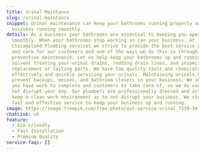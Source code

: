 ```yaml
---
title: Urinal Maintance
slug: /urinal-maintance
snippet: Urinal maintenance can keep your bathrooms running properly and your
  business running smoothly.
details: As a business your bathrooms are essential to keeping you operating
  smoothly. When your bathrooms stop working so can your business. At
  Chicagoland Plumbing services we strive to provide the best service possible
  and care for our customers and one of the ways we do this is through
  preventive maintenance. Let us help keep your bathrooms up and running through
  solvent treating your urinal drains, rodding drain lines, and inspection and
  replacement of failing parts. We have top quality tools and chemicals for
  effectively and quickly servicing your urinals. Maintaining urinals help
  prevent backups, messes, and bathroom closers in your business. We understand
  you have work to complete and customers to take care of, so we do our part to
  not disrupt your day. Our plumbers are professionally dressed and acting and
  keep a clean work environment as to not disrupt your business. We strive for
  fast and effective service to keep your business up and running.
image: https://image.freepik.com/free-photo/out-service-urinal_7239-30.jpg
chatLink: ok
feature:
  - Eco-Friendly
  - Fast Installation
  - Premium Quality
service-faqs: []
---
```


